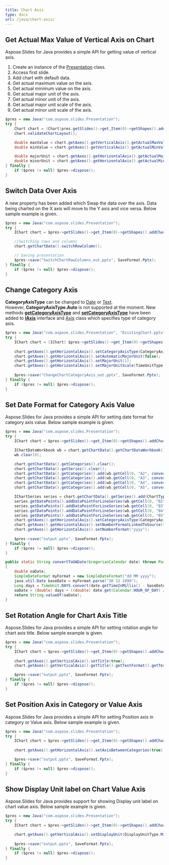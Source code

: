 ```yaml
---
title: Chart Axis
type: docs
url: /java/chart-axis/
---
```


## **Get Actual Max Value of Vertical Axis on Chart**
Aspose.Slides for Java provides a simple API for getting value of vertical axis. 

1. Create an instance of the [Presentation](https://apireference.aspose.com/slides/java/com.aspose.slides/Presentation) class.
1. Access first slide.
1. Add chart with default data.
1. Get actual maximum value on the axis.
1. Get actual minimum value on the axis.
1. Get actual major unit of the axis.
1. Get actual minor unit of the axis.
1. Get actual major unit scale of the axis.
1. Get actual minor unit scale of the axis.

```java
$pres = new Java("com.aspose.slides.Presentation");
try {
    Chart chart = (Chart)pres.getSlides()->get_Item(0)->getShapes().addChart(ChartType.Area, 100, 100, 500, 350);
    chart.validateChartLayout();

    double maxValue = chart.getAxes().getVerticalAxis().getActualMaxValue();
    double minValue = chart.getAxes().getVerticalAxis().getActualMinValue();

    double majorUnit = chart.getAxes().getHorizontalAxis().getActualMajorUnit();
    double minorUnit = chart.getAxes().getHorizontalAxis().getActualMinorUnit();
} finally {
    if ($pres != null) $pres->dispose();
}
```

## **Switch Data Over Axis**
A new property has been added which Swap the data over the axis. Data being charted on the X axis will move to the Y axis and vice versa. Below sample example is given.

```java
$pres = new Java("com.aspose.slides.Presentation");
try {
    IChart chart = $pres->getSlides()->get_Item(0)->getShapes().addChart(ChartType.ClusteredColumn, 100, 100, 400, 300);

    //Switching rows and columns
    chart.getChartData().switchRowColumn();

    // Saving presentation
    $pres->save("SwitchChartRowColumns_out.pptx", SaveFormat.Pptx);
} finally {
    if ($pres != null) $pres->dispose();
}
```

## **Change Category Axis**
**CategoryAxisType** can be changed to [Date](https://apireference.aspose.com/slides/java/com.aspose.slides/CategoryAxisType#Date) or [Text](https://apireference.aspose.com/slides/java/com.aspose.slides/CategoryAxisType#Text). However, **CategoryAxisType.Auto** is not supported at the moment. New methods [**getCategoryAxisType**](https://apireference.aspose.com/slides/java/com.aspose.slides/IAxis#getCategoryAxisType--) and [**setCategoryAxisType**](https://apireference.aspose.com/slides/java/com.aspose.slides/IAxis#setCategoryAxisType-int-) have been added to [**IAxis**](https://apireference.aspose.com/slides/java/com.aspose.slides/IAxis) interface and [Axis](https://apireference.aspose.com/slides/java/com.aspose.slides/Axis) class which specifies type of category axis.

```java
$pres = new Java("com.aspose.slides.Presentation", "ExistingChart.pptx");
try {
    IChart chart = (IChart) $pres->getSlides()->get_Item(0)->getShapes()->get_Item(0);
    
    chart.getAxes().getHorizontalAxis().setCategoryAxisType(CategoryAxisType.Date);
    chart.getAxes().getHorizontalAxis().setAutomaticMajorUnit(false);
    chart.getAxes().getHorizontalAxis().setMajorUnit(1);
    chart.getAxes().getHorizontalAxis().setMajorUnitScale(TimeUnitType.Months);
    
    $pres->save("ChangeChartCategoryAxis_out.pptx", SaveFormat.Pptx);
} finally {
    if ($pres != null) $pres->dispose();
}
```

## **Set Date Format for Category Axis Value**
Aspose.Slides for Java provides a simple API for setting date format for category axis value. Below sample example is given. 

```java
$pres = new Java("com.aspose.slides.Presentation");
try {
    IChart chart = $pres->getSlides()->get_Item(0)->getShapes().addChart(ChartType.Area, 50, 50, 450, 300);

    IChartDataWorkbook wb = chart.getChartData().getChartDataWorkbook();
    wb.clear(0);

    chart.getChartData().getCategories().clear();
    chart.getChartData().getSeries().clear();
    chart.getChartData().getCategories().add(wb.getCell(0, "A2", convertToOADate(new GregorianCalendar(2015, 1, 1))));
    chart.getChartData().getCategories().add(wb.getCell(0, "A3", convertToOADate(new GregorianCalendar(2016, 1, 1))));
    chart.getChartData().getCategories().add(wb.getCell(0, "A4", convertToOADate(new GregorianCalendar(2017, 1, 1))));
    chart.getChartData().getCategories().add(wb.getCell(0, "A5", convertToOADate(new GregorianCalendar(2018, 1, 1))));

    IChartSeries series = chart.getChartData().getSeries().add(ChartType.Line);
    series.getDataPoints().addDataPointForLineSeries(wb.getCell(0, "B2", 1));
    series.getDataPoints().addDataPointForLineSeries(wb.getCell(0, "B3", 2));
    series.getDataPoints().addDataPointForLineSeries(wb.getCell(0, "B4", 3));
    series.getDataPoints().addDataPointForLineSeries(wb.getCell(0, "B5", 4));
    chart.getAxes().getHorizontalAxis().setCategoryAxisType(CategoryAxisType.Date);
    chart.getAxes().getHorizontalAxis().setNumberFormatLinkedToSource(false);
    chart.getAxes().getHorizontalAxis().setNumberFormat("yyyy");
	
    $pres->save("output.pptx", SaveFormat.Pptx);
} finally {
    if ($pres != null) $pres->dispose();
}
```
```java
public static String convertToOADate(GregorianCalendar date) throws ParseException
{
    double oaDate;
    SimpleDateFormat myFormat = new SimpleDateFormat("dd MM yyyy");
    java.util.Date baseDate = myFormat.parse("30 12 1899");
    Long days = TimeUnit.DAYS.convert(date.getTimeInMillis() - baseDate.getTime(), TimeUnit.MILLISECONDS);
    oaDate = (double) days + ((double) date.get(Calendar.HOUR_OF_DAY) / 24) + ((double) date.get(Calendar.MINUTE) / (60 * 24)) + ((double) date.get(Calendar.SECOND) / (60 * 24 * 60));
    return String.valueOf(oaDate);
}
```

## **Set Rotation Angle for Chart Axis Title**
Aspose.Slides for Java provides a simple API for setting rotation angle for chart axis title. Below sample example is given. 

```java
$pres = new Java("com.aspose.slides.Presentation");
try {
    IChart chart = $pres->getSlides()->get_Item(0)->getShapes().addChart(ChartType.ClusteredColumn, 50, 50, 450, 300);
    
    chart.getAxes().getVerticalAxis().setTitle(true);
    chart.getAxes().getVerticalAxis().getTitle().getTextFormat().getTextBlockFormat().setRotationAngle(90);

    $pres->save("output.pptx", SaveFormat.Pptx);
} finally {
    if ($pres != null) $pres->dispose();
}

```

## **Set Position Axis in Category or Value Axis**
Aspose.Slides for Java provides a simple API for setting Position axis in category or Value axis. Below sample example is given. 

```java
$pres = new Java("com.aspose.slides.Presentation");
try {
    IChart chart = $pres->getSlides()->get_Item(0)->getShapes().addChart(ChartType.ClusteredColumn, 50, 50, 450, 300);
    
    chart.getAxes().getHorizontalAxis().setAxisBetweenCategories(true);

    $pres->save("output.pptx", SaveFormat.Pptx);
} finally {
    if ($pres != null) $pres->dispose();
}
```

## **Show Display Unit label on Chart Value Axis**
Aspose.Slides for Java provides support for showing Display unit label on chart value axis. Below sample example is given. 

```java
$pres = new Java("com.aspose.slides.Presentation");
try {
    IChart chart = $pres->getSlides()->get_Item(0)->getShapes().addChart(ChartType.ClusteredColumn, 50, 50, 450, 300);

    chart.getAxes().getVerticalAxis().setDisplayUnit(DisplayUnitType.Millions);
    
    $pres->save("output.pptx", SaveFormat.Pptx);
} finally {
    if ($pres != null) $pres->dispose();
}
```
